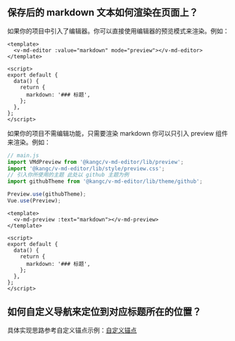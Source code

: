 ## 保存后的 markdown 文本如何渲染在页面上？

如果你的项目中引入了编辑器。你可以直接使用编辑器的预览模式来渲染。例如：

```vue
<template>
  <v-md-editor :value="markdown" mode="preview"></v-md-editor>
</template>

<script>
export default {
  data() {
    return {
      markdown: '### 标题',
    };
  },
};
</script>
```

如果你的项目不需编辑功能，只需要渲染 markdown 你可以只引入 preview 组件来渲染。例如：

```js
// main.js
import VMdPreview from '@kangc/v-md-editor/lib/preview';
import '@kangc/v-md-editor/lib/style/preview.css';
// 引入你所使用的主题 此处以 github 主题为例
import githubTheme from '@kangc/v-md-editor/lib/theme/github';

Preview.use(githubTheme);
Vue.use(Preview);
```

```vue
<template>
  <v-md-preview :text="markdown"></v-md-preview>
</template>

<script>
export default {
  data() {
    return {
      markdown: '### 标题',
    };
  },
};
</script>
```

## 如何自定义导航来定位到对应标题所在的位置？

具体实现思路参考自定义锚点示例：[自定义锚点](/vue-markdown-editor/senior/anchor)
